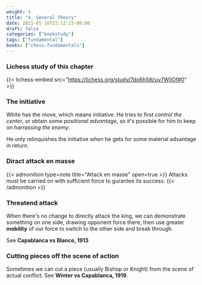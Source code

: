 ```yaml
---
weight: 4
title: "4. General Theory"
date: 2021-01-16T22:12:23-08:00
draft: false
categories: ["bookstudy"]
tags: ["fundamental"]
books: ["chess-fundamentals"]
---
```



### Lichess study of this chapter

{{< lichess-embed src="https://lichess.org/study/7do6h1dt/uy7WjIOf#0" >}}

### The initiative

White has the move, which means initiative. He tries to first _control the center_, or obtain some _positional advantage_, so it's possible for him to keep on _harrassing the enemy_. 

He only relinquishes the initiative when he gets for some material advantage in return.

### Diract attack en masse

{{< admonition type=note title="Attack en masse" open=true >}}
Attacks must be carried on with sufficient force to gurantee its success.
{{< /admonition >}}

### Threatend attack

When there's no change to directly attack the king, we can demonstrate something on one side, drawing opponent force there, then use greater **mobility** of our force to switch to the other side and break through.  

See **Capablanca vs Blanco, 1913**

### Cutting pieces off the scene of action

Sometimes we can cut a piece (usually Bishop or Knight) from the scene of actual conflict. See **Winter vs Capablanca, 1919**. 

